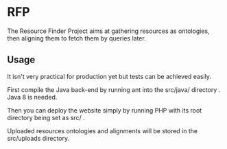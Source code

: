 # RFP

The Resource Finder Project aims at gathering resources as ontologies, then aligning them to fetch them by queries later.

## Usage

It isn't very practical for production yet but tests can be achieved easily.

First compile the Java back-end by running ant into the src/java/ directory .
Java 8 is needed.

Then you can deploy the website simply by running PHP with its root directory being set as src/ .

Uploaded resources ontologies and alignments will be stored in the src/uploads directory.
